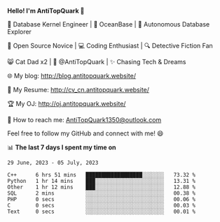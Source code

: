 
**Hello! I'm AntiTopQuark 👋**

🔧 Database Kernel Engineer | 🌊 OceanBase | 🤖 Autonomous Database Explorer

🌱 Open Source Novice | 💻 Coding Enthusiast | 🔍 Detective Fiction Fan

😸 Cat Dad x2 | 🎉 @AntiTopQuark | ✨ Chasing Tech & Dreams

🌐 My blog: http://blog.antitopquark.website/

📄 My Resume: http://cv_cn.antitopquark.website/

🏆 My OJ: http://oj.antitopquark.website/

📧 How to reach me: AntiTopQuark1350@outlook.com

Feel free to follow my GitHub and connect with me! 😄

📊 **The last 7 days I spent my time on** 

<!--START_SECTION:waka-->
```text
29 June, 2023 - 05 July, 2023

C++      6 hrs 51 mins   ██████████████████░░░░░░░   73.32 % 
Python   1 hr 14 mins    ███░░░░░░░░░░░░░░░░░░░░░░   13.31 % 
Other    1 hr 12 mins    ███░░░░░░░░░░░░░░░░░░░░░░   12.88 % 
SQL      2 mins          ░░░░░░░░░░░░░░░░░░░░░░░░░   00.38 % 
PHP      0 secs          ░░░░░░░░░░░░░░░░░░░░░░░░░   00.06 % 
C        0 secs          ░░░░░░░░░░░░░░░░░░░░░░░░░   00.03 % 
Text     0 secs          ░░░░░░░░░░░░░░░░░░░░░░░░░   00.01 %
```
<!--END_SECTION:waka-->


